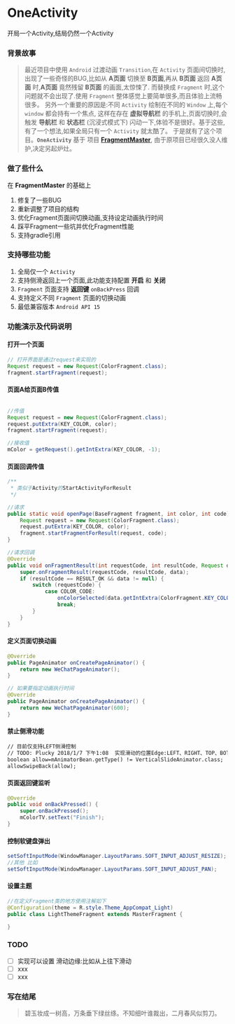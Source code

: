 # OneActivity
开局一个Activity,结局仍然一个Activity


### 背景故事
> 最近项目中使用 `Android` 过渡动画 `Transition`,在 `Activity` 页面间切换时,出现了一些奇怪的BUG,比如从 **A页面** 切换至 **B页面**,再从 **B页面** 返回 **A页面** 时,**A页面** 竟然残留 **B页面** 的画面,太惊悚了.
而替换成 `Fragment` 时,这个问题就不会出现了.使用 `Fragment` 整体感觉上要简单很多,而且体验上流畅很多。 另外一个重要的原因是:不同 `Activity` 绘制在不同的 `Window` 上,每个 `window` 都会持有一个焦点,
这样在存在 **虚拟导航栏** 的手机上,页面切换时,会触发 **导航栏** 和 **状态栏** (沉浸式模式下) 闪动一下,体验不是很好。基于这些,有了一个想法,如果全局只有一个 `Activity` 就太酷了。
于是就有了这个项目。**`OneActivity`** 基于 项目 [**FragmentMaster**](https://github.com/fengdai/FragmentMaster),
由于原项目已经很久没人维护,决定另起炉灶。

### 做了些什么
在 **FragmentMaster** 的基础上
1. 修复了一些BUG
2. 重新调整了项目的结构
3. 优化Fragment页面间切换动画,支持设定动画执行时间
4. 踩平Fragment一些坑并优化Fragment性能
5. 支持gradle引用

### 支持哪些功能
1. 全局仅一个 `Activity`
2. 支持侧滑返回上一个页面,此功能支持配置 **开启** 和 **关闭**
3. `Fragment` 页面支持 **返回键** `onBackPress` 回调
4. 支持定义不同 `Fragment` 页面的切换动画
5. 最低兼容版本 `Android API 15`

### 功能演示及代码说明

#### 打开一个页面
``` java
// 打开界面是通过request来实现的
Request request = new Request(ColorFragment.class);
fragment.startFragment(request);
```

#### 页面A给页面B传值
``` java

//传值
Request request = new Request(ColorFragment.class);
request.putExtra(KEY_COLOR, color);
fragment.startFragment(request);

//接收值
mColor = getRequest().getIntExtra(KEY_COLOR, -1);
```

#### 页面回调传值
``` java
/**
 * 类似于Activity的StartActivityForResult
 */

//请求
public static void openPage(BaseFragment fragment, int color, int code) {
    Request request = new Request(ColorFragment.class);
    request.putExtra(KEY_COLOR, color);
    fragment.startFragmentForResult(request, code);
}

//请求回调
@Override
public void onFragmentResult(int requestCode, int resultCode, Request data) {
    super.onFragmentResult(requestCode, resultCode, data);
    if (resultCode == RESULT_OK && data != null) {
        switch (requestCode) {
            case COLOR_CODE:
                onColorSelected(data.getIntExtra(ColorFragment.KEY_COLOR, mColor));
                break;
        }
    }
}
```

#### 定义页面切换动画
``` java
@Override
public PageAnimator onCreatePageAnimator() {
    return new WeChatPageAnimator();
}

// 如果要指定动画执行时间
@Override
public PageAnimator onCreatePageAnimator() {
    return new WeChatPageAnimator(600);
}

```

#### 禁止侧滑功能
``` xml
// 目前仅支持LEFT侧滑控制
// TODO: Plucky 2018/1/7 下午1:08  实现滑动的位置Edge:LEFT、RIGHT、TOP、BOTTOM
boolean allow=mAnimatorBean.getType() != VerticalSlideAnimator.class;
allowSwipeBack(allow);
```

#### 页面返回键监听
``` java
@Override
public void onBackPressed() {
    super.onBackPressed();
    mColorTV.setText("Finish");
}
```

#### 控制软键盘弹出
``` java
setSoftInputMode(WindowManager.LayoutParams.SOFT_INPUT_ADJUST_RESIZE);
//其他 比如
setSoftInputMode(WindowManager.LayoutParams.SOFT_INPUT_ADJUST_PAN);
```

#### 设置主题
``` java
//在定义Fragment类的地方使用注解如下
@Configuration(theme = R.style.Theme_AppCompat_Light)
public class LightThemeFragment extends MasterFragment {

}
```

### TODO
- [ ] 实现可以设置 滑动边缘:比如从上往下滑动
- [ ] xxx
- [ ] xxx

### 写在结尾
> 碧玉妆成一树高，万条垂下绿丝绦。不知细叶谁裁出，二月春风似剪刀。
